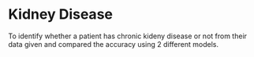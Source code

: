 # Kidney Disease
To identify whether a patient has chronic kideny disease or not from their data given and compared the accuracy using 2 different models.
